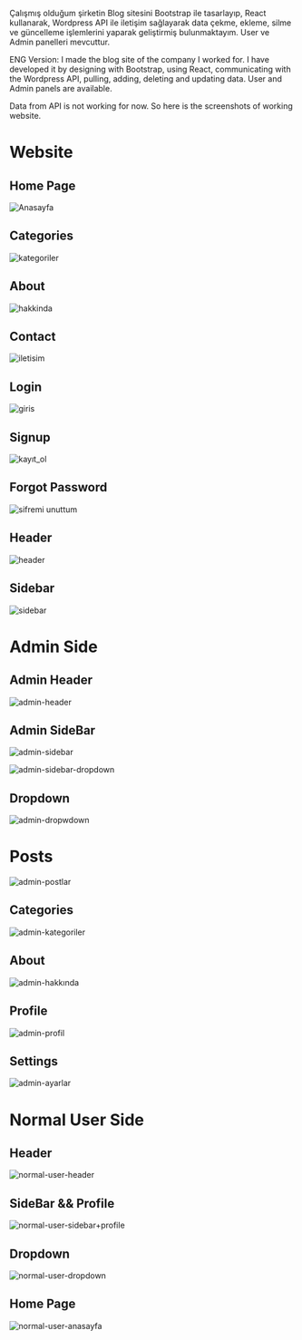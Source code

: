 Çalışmış olduğum şirketin Blog sitesini Bootstrap ile tasarlayıp, React kullanarak, Wordpress API ile iletişim sağlayarak data çekme, ekleme, silme ve güncelleme işlemlerini yaparak geliştirmiş bulunmaktayım. User ve Admin panelleri mevcuttur.

ENG Version: I made the blog site of the company I worked for. I have developed it by designing with Bootstrap, using React, communicating with the Wordpress API, pulling, adding, deleting and updating data. User and Admin panels are available.

Data from API is not working for now.
So here is the screenshots of working website.

# Website

## Home Page
![Anasayfa](https://github.com/esraaakgull/weptile-blog/assets/94448231/243cbcc5-ed71-42ff-aef4-f47206698fd0)

## Categories
![kategoriler](https://github.com/esraaakgull/weptile-blog/assets/94448231/9ef7739f-510d-43ef-9a47-c5488253b88d)

## About
![hakkinda](https://github.com/esraaakgull/weptile-blog/assets/94448231/b370bdac-3231-4797-9d3e-6d9ef93c4b52)

## Contact
![iletisim](https://github.com/esraaakgull/weptile-blog/assets/94448231/a469c906-fa47-44d4-b4c8-0ba8a15ac403)

## Login
![giris](https://github.com/esraaakgull/weptile-blog/assets/94448231/a71e22f9-c08f-4b17-9ead-ae7fa2eebf81)

## Signup
![kayıt_ol](https://github.com/esraaakgull/weptile-blog/assets/94448231/b3c42038-bebb-4304-a1ef-d83e99065813)

## Forgot Password
![sifremi unuttum](https://github.com/esraaakgull/weptile-blog/assets/94448231/c33bb4e7-3733-4369-9dbf-ffa83f885368)

## Header
![header](https://github.com/esraaakgull/weptile-blog/assets/94448231/89c6dfb9-bb13-4d96-97fe-d734446477e3)

## Sidebar
![sidebar](https://github.com/esraaakgull/weptile-blog/assets/94448231/e56eab9c-386c-4539-a462-ee6bfe96a20a)

# Admin Side

## Admin Header
![admin-header](https://github.com/esraaakgull/weptile-blog/assets/94448231/1231f717-de71-4025-9003-06ddf48b7ed4)

## Admin SideBar
![admin-sidebar](https://github.com/esraaakgull/weptile-blog/assets/94448231/5a575fc7-b1e5-423f-b50c-d0af48e1c0cf)

![admin-sidebar-dropdown](https://github.com/esraaakgull/weptile-blog/assets/94448231/eed947d9-91cc-4d84-8081-956494588fdc)

## Dropdown
![admin-dropwdown](https://github.com/esraaakgull/weptile-blog/assets/94448231/3715cac4-abf6-407e-8011-8e5a3f34ce1f)

# Posts
![admin-postlar](https://github.com/esraaakgull/weptile-blog/assets/94448231/153fd9c3-7e1d-4852-9fc3-d1650da7fcf8)

## Categories
![admin-kategoriler](https://github.com/esraaakgull/weptile-blog/assets/94448231/546cd183-455d-4a41-9f1b-33a036d689de)

## About
![admin-hakkında](https://github.com/esraaakgull/weptile-blog/assets/94448231/c17de32a-f3bc-49f8-bd11-e987dca793ce)

## Profile
![admin-profil](https://github.com/esraaakgull/weptile-blog/assets/94448231/f306943f-5563-4a65-b4b9-7fb1ce0e65ca)

## Settings
![admin-ayarlar](https://github.com/esraaakgull/weptile-blog/assets/94448231/0402d0cb-1b12-4c34-90f8-91012f0fe4b3)

# Normal User Side

## Header
![normal-user-header](https://github.com/esraaakgull/weptile-blog/assets/94448231/c30e1ae2-62b0-4bc9-9a59-f86ed6b5d32b)

## SideBar && Profile
![normal-user-sidebar+profile](https://github.com/esraaakgull/weptile-blog/assets/94448231/a2d6b86d-227b-448a-8984-7d96004bb978)

## Dropdown
![normal-user-dropdown](https://github.com/esraaakgull/weptile-blog/assets/94448231/9f2e1a6c-d1c5-44f8-8657-105f7bbba052)

## Home Page
![normal-user-anasayfa](https://github.com/esraaakgull/weptile-blog/assets/94448231/a442424d-ec40-447a-925d-abfddcfeda66)












